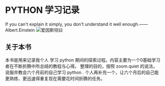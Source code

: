 # PYTHON 学习记录
If you can't explain it simply, you don't understand it well enough.——Albert.Einstein
![爱因斯坦曰](http://blog.gauffin.org/wp-content/uploads/2013/04/albert-einstein-if-you-cant-explain-it-simply-you-dont-understand-it-well-enough.png)
## 关于本书
本书是用来记录我个人 学习 python 期间的探索过程。内容主要为一个0基础学习者在不断折腾中所总结的教程与心得。
整理的目的，按照 zoom.quiet 的说法，说服并教会六个月前的自己学习 python . 个人再补充一个，让六个月后的自己能更熟练、更迅速得重复现在需要花时间折腾的任务。





